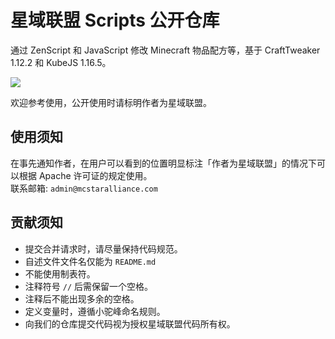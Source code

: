 # 星域联盟 Scripts 公开仓库
通过 ZenScript 和 JavaScript 修改 Minecraft 物品配方等，基于 CraftTweaker 1.12.2 和 KubeJS 1.16.5。

![](https://img.shields.io/badge/license-Apache--2.0-orange)

欢迎参考使用，公开使用时请标明作者为星域联盟。

## 使用须知

在事先通知作者，在用户可以看到的位置明显标注「作者为星域联盟」的情况下可以根据 Apache 许可证的规定使用。  
联系邮箱: `admin@mcstaralliance.com`

## 贡献须知

- 提交合并请求时，请尽量保持代码规范。
- 自述文件文件名仅能为 `README.md`
- 不能使用制表符。
- 注释符号 `//` 后需保留一个空格。
- 注释后不能出现多余的空格。
- 定义变量时，遵循小驼峰命名规则。
- 向我们的仓库提交代码视为授权星域联盟代码所有权。
